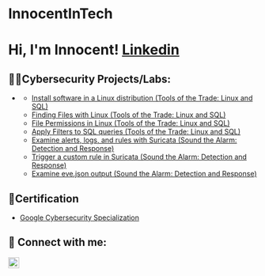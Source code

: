 # InnocentInTech
<h1>Hi, I'm Innocent!  <a href="https://www.linkedin.com/in/thabo-innocent-mohlala-201889143?lipi=urn%3Ali%3Apage%3Ad_flagship3_profile_view_base_contact_details%3BbXCGynPhSyK9KeFt%2F0DfjQ%3D%3D">Linkedin</a></h1>

<h2>👨‍💻Cybersecurity Projects/Labs:</h2>

- <b> </b>
  
  - [Install software in a Linux distribution (Tools of the Trade: Linux and SQL)](https://github.com/joshmadakor1/Package-Delivery-Pathfinding-Algorithm)
  - [Finding Files with Linux (Tools of the Trade: Linux and SQL)](https://github.com/joshmadakor1/Package-Delivery-Pathfinding-Algorithm)
  - [File Permissions in Linux (Tools of the Trade: Linux and SQL)](https://github.com/joshmadakor1/Package-Delivery-Pathfinding-Algorithm)
  - [Apply Filters to SQL queries (Tools of the Trade: Linux and SQL)](https://github.com/joshmadakor1/Package-Delivery-Pathfinding-Algorithm)
  - [Examine alerts, logs, and rules with Suricata (Sound the Alarm: Detection and Response)](https://github.com/joshmadakor1/Package-Delivery-Pathfinding-Algorithm)
  - [Trigger a custom rule in Suricata (Sound the Alarm: Detection and Response)](https://github.com/joshmadakor1/Package-Delivery-Pathfinding-Algorithm)
  - [Examine eve.json output (Sound the Alarm: Detection and Response)](https://github.com/joshmadakor1/Package-Delivery-Pathfinding-Algorithm)

<h2>🏅Certification</h2>

- [Google Cybersecurity Specialization](https://www.coursera.org/account/accomplishments/specialization/certificate/QJJFPJV9PGPC)


<h2> 🤳 Connect with me:</h2>

[<img align="left" alt="thabo-innocent-mohlala | LinkedIn" width="22px" src="https://cdn.jsdelivr.net/npm/simple-icons@v3/icons/linkedin.svg" />][linkedin]

[linkedin]: https://www.linkedin.com/in/thabo-innocent-mohlala-201889143?lipi=urn%3Ali%3Apage%3Ad_flagship3_profile_view_base_contact_details%3BbXCGynPhSyK9KeFt%2F0DfjQ%3D%3D

<!--
**joshmadakor1/joshmadakor1** is a ✨ _special_ ✨ repository because its `README.md` (this file) appears on your GitHub profile.

Here are some ideas to get you started:

- 🔭 I’m currently working on ...
- 🌱 I’m currently learning ...
- 👯 I’m looking to collaborate on ...
- 🤔 I’m looking for help with ...
- 💬 Ask me about ...
- 📫 How to reach me: ...
- 😄 Pronouns: ...
- ⚡ Fun fact: ...
-->
